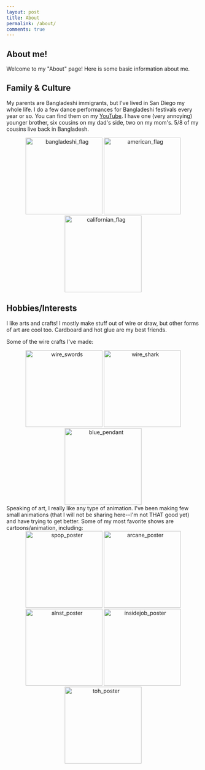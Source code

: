 ```yaml
---
layout: post 
title: About 
permalink: /about/
comments: true
---
```


## About me!
Welcome to my "About" page! Here is some basic information about me.

## Family & Culture
My parents are Bangladeshi immigrants, but I've lived in San Diego my whole life. 
I do a few dance performances for Bangladeshi festivals every year or so. You can find them on my [YouTube](https://www.youtube.com/@NamiraSharif). I have one (very annoying) younger brother, six cousins on my dad's side, two on my mom's. 5/8 of my cousins live back in Bangladesh.
<div style="text-align: center;">
<img src="{{site.baseurl}}/images/bangladeshi_flag.png" alt="bangladeshi_flag" width="200"> <img src="{{site.baseurl}}/images/MERCUH.png" alt="american_flag" width="200"> <img src="{{site.baseurl}}/images/cali_flag.png" alt="californian_flag" width="200">

<div style="text-align: left;">

## Hobbies/Interests
I like arts and crafts! I mostly make stuff out of wire or draw, but other forms of art are cool too. Cardboard and hot glue are my best friends.

Some of the wire crafts I've made:
<div style="text-align: center;">
<img src="{{site.baseurl}}/images/sword_wire_craft.webp" alt="wire_swords" height="200"> <img src="{{site.baseurl}}/images/shark_wire_craft.webp" alt="wire_shark" height="200"> <img src="{{site.baseurl}}/images/blue_pendant_wire_craft.webp" alt="blue_pendant" height="200">

<div style="text-align: left;">
Speaking of art, I really like any type of animation. I've been making  few small animations (that I will not be sharing here--I'm not THAT good yet) and have trying to get better. Some of my most favorite shows are cartoons/animation, including:
<div style="text-align: center;">
    <img src="{{site.baseurl}}/images/spop_poster.jpg" alt="spop_poster" height="200"> <img src="{{site.baseurl}}/images/arcane_poster.jpg" alt="arcane_poster" height="200"> <img src="{{site.baseurl}}/images/alnst_poster.jpg" alt="alnst_poster" height="200"> <img src="{{site.baseurl}}/images/insidejob_poster.jpg" alt="insidejob_poster" height="200"> <img src="{{site.baseurl}}/images/toh_poster.jpg" alt="toh_poster" height="200">